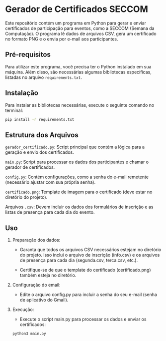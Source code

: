 # Gerador de Certificados SECCOM

Este repositório contém um programa em Python para gerar e enviar certificados de participação para eventos, como a SECCOM (Semana da Computação). O programa lê dados de arquivos CSV, gera um certificado no formato PNG e o envia por e-mail aos participantes.

## Pré-requisitos
Para utilizar este programa, você precisa ter o Python instalado em sua máquina. Além disso, são necessárias algumas bibliotecas específicas, listadas no arquivo `requirements.txt`.

## Instalação
Para instalar as bibliotecas necessárias, execute o seguinte comando no terminal:

   ```sh
   pip install -r requirements.txt

   ```


## Estrutura dos Arquivos
`gerador_certificado.py`: Script principal que contém a lógica para a geração e envio dos certificados.

`main.py`: Script para processar os dados dos participantes e chamar o 
gerador de certificados.

`config.py`: Contém configurações, como a senha do e-mail remetente (necessário ajustar com sua própria senha).

`certificado.png`: Template de imagem para o certificado (deve estar no diretório do projeto).

Arquivos `.csv`: Devem incluir os dados dos formulários de inscrição e as listas de presença para cada dia do evento.



## Uso
1. Preparação dos dados:
    * Garanta que todos os arquivos CSV necessários estejam no diretório do projeto. Isso inclui o arquivo de inscrição (info.csv) e os arquivos de presença para cada dia (segunda.csv, terca.csv, etc.).

    * Certifique-se de que o template do certificado (certificado.png) também esteja no diretório.

2. Configuração do email:
    * Edite o arquivo config.py para incluir a senha do seu e-mail (senha de aplicativo do Gmail).

3. Execução:
    * Execute o script main.py para processar os dados e enviar os certificados:

    ```sh
    python3 main.py

    ```

